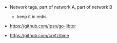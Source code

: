 * Network tags, part of network A, part of network B
	* keep it in redis

* https://github.com/ipsn/go-libtor
* https://github.com/cretz/bine
